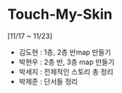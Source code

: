 # Touch-My-Skin
[11/17 ~ 11/23]
- 김도현 : 1층, 2층 반map 만들기
- 박현우 : 2층 반, 3층 map 만들기
- 박세지 : 전체적인 스토리 총 정리
- 박제준 : 단서들 정리
